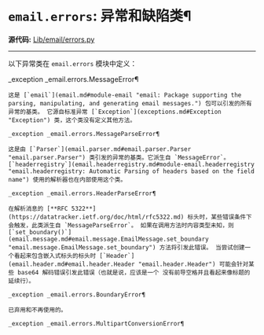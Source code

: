 # `email.errors`: 异常和缺陷类¶

**源代码:** [Lib/email/errors.py](https://github.com/python/cpython/tree/3.12/Lib/email/errors.py)

* * *

以下异常类在 `email.errors` 模块中定义：

_exception _email.errors.MessageError¶

    

~~~
这是 [`email`](email.md#module-email "email: Package supporting the parsing, manipulating, and generating email messages.") 包可以引发的所有异常的基类。 它源自标准异常 [`Exception`](exceptions.md#Exception "Exception") 类，这个类没有定义其他方法。

_exception _email.errors.MessageParseError¶
~~~
    

~~~
这是由 [`Parser`](email.parser.md#email.parser.Parser "email.parser.Parser") 类引发的异常的基类。它派生自 `MessageError`。 [`headerregistry`](email.headerregistry.md#module-email.headerregistry "email.headerregistry: Automatic Parsing of headers based on the field name") 使用的解析器也在内部使用这个类。

_exception _email.errors.HeaderParseError¶
~~~
    

~~~
在解析消息的 [**RFC 5322**](https://datatracker.ietf.org/doc/html/rfc5322.md) 标头时，某些错误条件下会触发，此类派生自 `MessageParseError`。 如果在调用方法时内容类型未知，则 [`set_boundary()`](email.message.md#email.message.EmailMessage.set_boundary "email.message.EmailMessage.set_boundary") 方法将引发此错误。 当尝试创建一个看起来包含嵌入式标头的标头时 [`Header`](email.header.md#email.header.Header "email.header.Header") 可能会针对某些 base64 解码错误引发此错误（也就是说，应该是一个 没有前导空格并且看起来像标题的延续行）。

_exception _email.errors.BoundaryError¶
~~~
    

~~~
已弃用和不再使用的。

_exception _email.errors.MultipartConversionError¶
~~~
    

~~~
